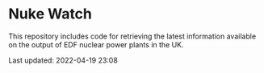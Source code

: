 # Nuke Watch

This repository includes code for retrieving the latest information available on the output of EDF nuclear power plants in the UK.

Last updated: 2022-04-19 23:08